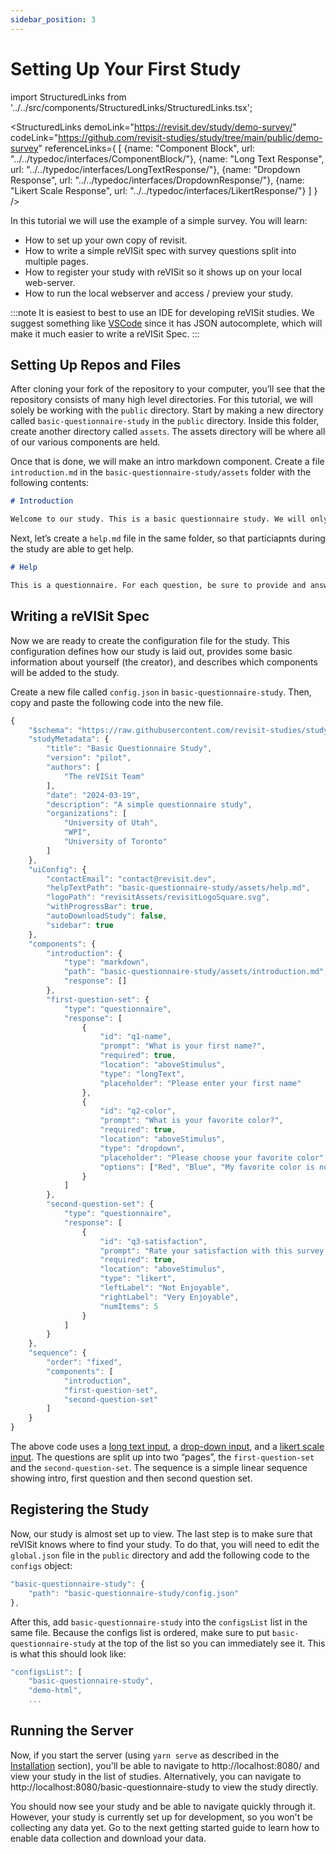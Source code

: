 ```yaml
---
sidebar_position: 3
---
```


# Setting Up Your First Study

import StructuredLinks from '../../src/components/StructuredLinks/StructuredLinks.tsx';

<StructuredLinks
    demoLink="https://revisit.dev/study/demo-survey/"
    codeLink="https://github.com/revisit-studies/study/tree/main/public/demo-survey"
    referenceLinks={
      [
        {name: "Component Block", url: "../../typedoc/interfaces/ComponentBlock/"},
        {name: "Long Text Response", url: "../../typedoc/interfaces/LongTextResponse/"},
        {name: "Dropdown Response", url: "../../typedoc/interfaces/DropdownResponse/"},
        {name: "Likert Scale Response", url: "../../typedoc/interfaces/LikertResponse/"}
      ]
    }
/>


In this tutorial we will use the example of a simple survey. You will learn: 

* How to set up your own copy of revisit.
* How to write a simple reVISit spec with survey questions split into multiple pages.
* How to register your study with reVISit so it shows up on your local web-server.
* How to run the local webserver and access / preview your study. 


:::note
It is easiest to best to use an IDE for developing reVISit studies. We suggest something like [VSCode](https://code.visualstudio.com/) since it has JSON autocomplete, which will make it much easier to write a reVISit Spec.
:::

## Setting Up Repos and Files

After cloning your fork of the repository to your computer, you’ll see that the repository consists of many high level directories. For this tutorial, we will solely be working with the `public` directory. Start by making a new directory called `basic-questionnaire-study` in the `public` directory. Inside this folder, create another directory called `assets`. The assets directory will be where all of our various components are held.

Once that is done, we will make an intro markdown component. Create a file `introduction.md` in the `basic-questionnaire-study/assets` folder with the following contents:

```markdown
# Introduction

Welcome to our study. This is a basic questionnaire study. We will only ask you a few questions and then we will be done.
```

Next, let’s create a `help.md` file in the same folder, so that particiapnts during the study are able to get help.

```markdown
# Help

This is a questionnaire. For each question, be sure to provide and answer and then click **Next** when you’re ready to move onto the next question.
```

## Writing a reVISit Spec

Now we are ready to create the configuration file for the study. This configuration defines how our study is laid out, provides some basic information about yourself (the creator), and describes which components will be added to the study. 

Create a new file called `config.json` in `basic-questionnaire-study`. Then, copy and paste the following code into the new file.

```js
{
    "$schema": "https://raw.githubusercontent.com/revisit-studies/study/v2.0.2/src/parser/StudyConfigSchema.json",
    "studyMetadata": {
        "title": "Basic Questionnaire Study",
        "version": "pilot",
        "authors": [
            "The reVISit Team"
        ],
        "date": "2024-03-19",
        "description": "A simple questionnaire study",
        "organizations": [
            "University of Utah",
            "WPI",
            "University of Toronto"
        ]
    },
    "uiConfig": {
        "contactEmail": "contact@revisit.dev",
        "helpTextPath": "basic-questionnaire-study/assets/help.md",
        "logoPath": "revisitAssets/revisitLogoSquare.svg",
        "withProgressBar": true,
        "autoDownloadStudy": false,
        "sidebar": true
    },
    "components": {
        "introduction": {
            "type": "markdown",
            "path": "basic-questionnaire-study/assets/introduction.md",
            "response": []
        },
        "first-question-set": {
            "type": "questionnaire",
            "response": [
                {
                    "id": "q1-name",
                    "prompt": "What is your first name?",
                    "required": true,
                    "location": "aboveStimulus",
                    "type": "longText",
                    "placeholder": "Please enter your first name"
                },
                {
                    "id": "q2-color",
                    "prompt": "What is your favorite color?",
                    "required": true,
                    "location": "aboveStimulus",
                    "type": "dropdown",
                    "placeholder": "Please choose your favorite color",
                    "options": ["Red", "Blue", "My favorite color is not shown here."]
                }
            ]
        },
        "second-question-set": {
            "type": "questionnaire",
            "response": [
                {
                    "id": "q3-satisfaction",
                    "prompt": "Rate your satisfaction with this survey from 1 (not enjoyable) to 5 (very enjoyable).",
                    "required": true,
                    "location": "aboveStimulus",
                    "type": "likert",
                    "leftLabel": "Not Enjoyable",
                    "rightLabel": "Very Enjoyable",
                    "numItems": 5
                }
            ]
        }
    },
    "sequence": {
        "order": "fixed",
        "components": [
            "introduction",
            "first-question-set",
            "second-question-set"
        ]
    }
}
```

The above code uses a [long text input](../../typedoc/interfaces/LongTextResponse), a [drop-down input](../../typedoc/interfaces/DropdownResponse), and a [likert scale input](../../typedoc/interfaces/LikertResponse/). The questions are split up into two “pages”, the `first-question-set` and the `second-question-set`. The sequence is a simple linear sequence showing intro, first question and then second question set.

## Registering the Study

Now, our study is almost set up to view. The last step is to make sure that reVISit knows where to find your study. To do that, you will need to edit the `global.json` file in the `public` directory and add the following code to the `configs` object:

```js
"basic-questionnaire-study": {
	"path": "basic-questionnaire-study/config.json"
},
```

After this, add `basic-questionnaire-study` into the `configsList` list in the same file. Because the configs list is ordered, make sure to put `basic-questionnaire-study` at the top of the list so you can immediately see it. This is what this should look like: 

```js
"configsList": [
    "basic-questionnaire-study",
    "demo-html",
    ...
```

## Running the Server

Now, if you start the server (using `yarn serve` as described in the <a href="#installation">Installation</a> section), you'll be able to navigate to http://localhost:8080/ and view your study in the list of studies. Alternatively, you can navigate to http://localhost:8080/basic-questionnaire-study to view the study directly.

You should now see your study and be able to navigate quickly through it. However, your study is currently set up for development, so you won't be collecting any data yet. Go to the next getting started guide to learn how to enable data collection and download your data.

